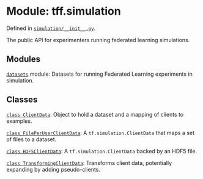 <div itemscope itemtype="http://developers.google.com/ReferenceObject">
<meta itemprop="name" content="tff.simulation" />
<meta itemprop="path" content="Stable" />
</div>

# Module: tff.simulation

Defined in
[`simulation/__init__.py`](http://github.com/tensorflow/federated/tree/master/tensorflow_federated/python/simulation/__init__.py).

The public API for experimenters running federated learning simulations.

## Modules

[`datasets`](../tff/simulation/datasets.md) module: Datasets for running
Federated Learning experiments in simulation.

## Classes

[`class ClientData`](../tff/simulation/ClientData.md): Object to hold a dataset
and a mapping of clients to examples.

[`class FilePerUserClientData`](../tff/simulation/FilePerUserClientData.md): A
`tf.simulation.ClientData` that maps a set of files to a dataset.

[`class HDF5ClientData`](../tff/simulation/HDF5ClientData.md): A
`tf.simulation.ClientData` backed by an HDF5 file.

[`class TransformingClientData`](../tff/simulation/TransformingClientData.md):
Transforms client data, potentially expanding by adding pseudo-clients.
